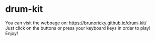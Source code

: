# drum-kit

You can visit the webpage on: https://brunoricky.github.io/drum-kit/
<br>
Just click on the buttons or press your keyboard keys in order to play!
<br>
Enjoy!
